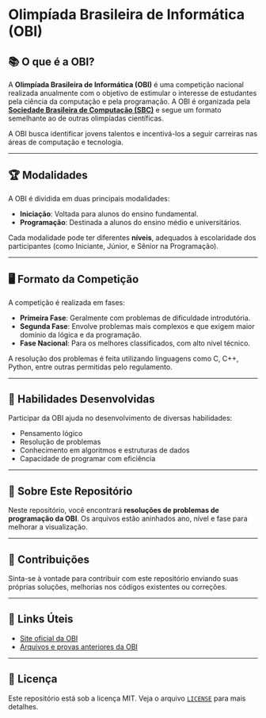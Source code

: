 # Olimpíada Brasileira de Informática (OBI)

## 📚 O que é a OBI?

A **Olimpíada Brasileira de Informática (OBI)** é uma competição nacional realizada anualmente com o objetivo de estimular o interesse de estudantes pela ciência da computação e pela programação. A OBI é organizada pela [**Sociedade Brasileira de Computação (SBC)**](https://www.sbc.org.br/) e segue um formato semelhante ao de outras olimpíadas científicas.

A OBI busca identificar jovens talentos e incentivá-los a seguir carreiras nas áreas de computação e tecnologia.

---

## 🏆 Modalidades

A OBI é dividida em duas principais modalidades:

- **Iniciação**: Voltada para alunos do ensino fundamental.
- **Programação**: Destinada a alunos do ensino médio e universitários.

Cada modalidade pode ter diferentes **níveis**, adequados à escolaridade dos participantes (como Iniciante, Júnior, e Sênior na Programação).

---

## 🖥️ Formato da Competição

A competição é realizada em fases:

- **Primeira Fase**: Geralmente com problemas de dificuldade introdutória.
- **Segunda Fase**: Envolve problemas mais complexos e que exigem maior domínio da lógica e da programação.
- **Fase Nacional**: Para os melhores classificados, com alto nível técnico.
  
A resolução dos problemas é feita utilizando linguagens como C, C++, Python, entre outras permitidas pelo regulamento.

---

## 🧠 Habilidades Desenvolvidas

Participar da OBI ajuda no desenvolvimento de diversas habilidades:

- Pensamento lógico
- Resolução de problemas
- Conhecimento em algoritmos e estruturas de dados
- Capacidade de programar com eficiência

---

## 📂 Sobre Este Repositório

Neste repositório, você encontrará **resoluções de problemas de programação da OBI**. Os arquivos estão aninhados ano, nível e fase para melhorar a visualização.

---

## 🤝 Contribuições

Sinta-se à vontade para contribuir com este repositório enviando suas próprias soluções, melhorias nos códigos existentes ou correções.

---

## 🔗 Links Úteis

- [Site oficial da OBI](http://olimpiada.ic.unicamp.br/)
- [Arquivos e provas anteriores da OBI](http://olimpiada.ic.unicamp.br/pastas-provas/)

---

## 📜 Licença

Este repositório está sob a licença MIT. Veja o arquivo [`LICENSE`](LICENSE) para mais detalhes.
